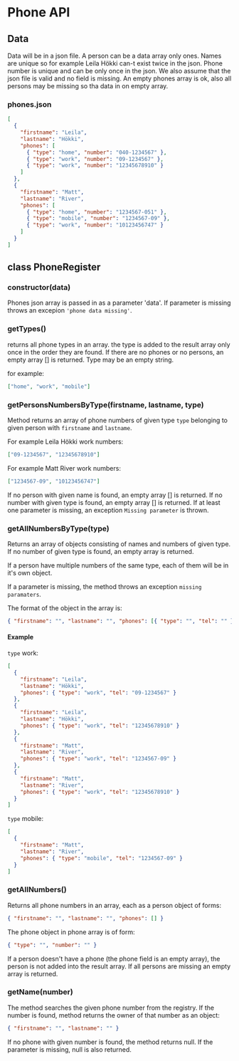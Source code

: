 # Phone API

## Data

Data will be in a json file. A person can be a data array only ones.
Names are unique so for example Leila Hökki can-t exist twice in the json.
Phone number is unique and can be only once in the json.
We also assume that the json file is valid and no field is missing.
An empty phones array is ok, also all persons may be missing so tha data in on empty array.

### phones.json

```json
[
  {
    "firstname": "Leila",
    "lastname": "Hökki",
    "phones": [
      { "type": "home", "number": "040-1234567" },
      { "type": "work", "number": "09-1234567" },
      { "type": "work", "number": "12345678910" }
    ]
  },
  {
    "firstname": "Matt",
    "lastname": "River",
    "phones": [
      { "type": "home", "number": "1234567-051" },
      { "type": "mobile", "number": "1234567-09" },
      { "type": "work", "number": "10123456747" }
    ]
  }
]
```

## class PhoneRegister

### **constructor(data)**

Phones json array is passed in as a parameter 'data'. If parameter is missing throws an excepion `'phone data missing'`.

### **getTypes()**

returns all phone types in an array. the type is added to the result array only once in the order they are found.
If there are no phones or no persons, an empty array [] is returned.
Type may be an empty string.

for example:

```json
["home", "work", "mobile"]
```

### **getPersonsNumbersByType(firstname, lastname, type)**

Method returns an array of phone numbers of given type `type` belonging to given person with `firstname` and `lastname`.

For example Leila Hökki work numbers:

```json
["09-1234567", "12345678910"]
```

For example Matt River work numbers:

```json
["1234567-09", "10123456747"]
```

If no person with given name is found, an empty array [] is returned.
If no number with given type is found, an empty array [] is returned.
If at least one parameter is missing, an exception `Missing parameter` is thrown.

### **getAllNumbersByType(type)**

Returns an array of objects consisting of names and numbers of given type. If no number of given type is found, an empty array is returned.

If a person have multiple numbers of the same type, each of them will be in it's own object.

If a parameter is missing, the method throws an exception `missing paramaters`.

The format of the object in the array is:

```json
{ "firstname": "", "lastname": "", "phones": [{ "type": "", "tel": "" }] }
```

#### Example

`type` work:

```json
[
  {
    "firstname": "Leila",
    "lastname": "Hökki",
    "phones": { "type": "work", "tel": "09-1234567" }
  },
  {
    "firstname": "Leila",
    "lastname": "Hökki",
    "phones": { "type": "work", "tel": "12345678910" }
  },
  {
    "firstname": "Matt",
    "lastname": "River",
    "phones": { "type": "work", "tel": "1234567-09" }
  },
  {
    "firstname": "Matt",
    "lastname": "River",
    "phones": { "type": "work", "tel": "12345678910" }
  }
]
```

`type` mobile:

```json
[
  {
    "firstname": "Matt",
    "lastname": "River",
    "phones": { "type": "mobile", "tel": "1234567-09" }
  }
]
```

### **getAllNumbers()**

Returns all phone numbers in an array, each as a person object of forms:

```json
{ "firstname": "", "lastname": "", "phones": [] }
```

The phone object in phone array is of form:

```json
{ "type": "", "number": "" }
```

If a person doesn't have a phone (the phone field is an empty array), the person is not added into the result array. If all persons are missing an empty array is returned.

### **getName(number)**

The method searches the given phone number from the registry. If the number is found, method returns the owner of that number as an object:

```json
{ "firstname": "", "lastname": "" }
```

If no phone with given number is found, the method returns null.
If the parameter is missing, null is also returned.
